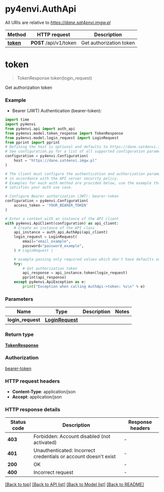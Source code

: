 # py4envi.AuthApi

All URIs are relative to *https://dane.sat4envi.imgw.pl*

Method | HTTP request | Description
------------- | ------------- | -------------
[**token**](AuthApi.md#token) | **POST** /api/v1/token | Get authorization token


# **token**
> TokenResponse token(login_request)

Get authorization token

### Example

* Bearer (JWT) Authentication (bearer-token):
```python
import time
import py4envi
from py4envi.api import auth_api
from py4envi.model.token_response import TokenResponse
from py4envi.model.login_request import LoginRequest
from pprint import pprint
# Defining the host is optional and defaults to https://dane.sat4envi.imgw.pl
# See configuration.py for a list of all supported configuration parameters.
configuration = py4envi.Configuration(
    host = "https://dane.sat4envi.imgw.pl"
)

# The client must configure the authentication and authorization parameters
# in accordance with the API server security policy.
# Examples for each auth method are provided below, use the example that
# satisfies your auth use case.

# Configure Bearer authorization (JWT): bearer-token
configuration = py4envi.Configuration(
    access_token = 'YOUR_BEARER_TOKEN'
)

# Enter a context with an instance of the API client
with py4envi.ApiClient(configuration) as api_client:
    # Create an instance of the API class
    api_instance = auth_api.AuthApi(api_client)
    login_request = LoginRequest(
        email="email_example",
        password="password_example",
    ) # LoginRequest | 

    # example passing only required values which don't have defaults set
    try:
        # Get authorization token
        api_response = api_instance.token(login_request)
        pprint(api_response)
    except py4envi.ApiException as e:
        print("Exception when calling AuthApi->token: %s\n" % e)
```


### Parameters

Name | Type | Description  | Notes
------------- | ------------- | ------------- | -------------
 **login_request** | [**LoginRequest**](LoginRequest.md)|  |

### Return type

[**TokenResponse**](TokenResponse.md)

### Authorization

[bearer-token](../README.md#bearer-token)

### HTTP request headers

 - **Content-Type**: application/json
 - **Accept**: application/json


### HTTP response details
| Status code | Description | Response headers |
|-------------|-------------|------------------|
**403** | Forbidden: Account disabled (not activated) |  -  |
**401** | Unauthenticated: Incorrect credentials or account doesn&#39;t exist |  -  |
**200** | OK |  -  |
**400** | Incorrect request |  -  |

[[Back to top]](#) [[Back to API list]](../README.md#documentation-for-api-endpoints) [[Back to Model list]](../README.md#documentation-for-models) [[Back to README]](../README.md)

